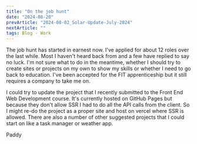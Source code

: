 ```yaml
---
title: "On the job hunt"
date: "2024-08-20"
prevArticle: "2024-08-02_Solar-Update-July-2024"
nextArticle: ""
tags: Blog - Work
---
```


The job hunt has started in earnest now. I've applied for about 12 roles over the last while. Most I haven't heard back from and a few have replied to say no luck. I'm not sure what to do in the meantime, whether I should try to create sites or projects on my own to show my skills or whether I need to go back to education. I've been accepted for the FIT apprenticeship but it still requires a company to take me on.

I could try to update the project that I recently submitted to the Front End Web Development course. It's currently hosted on GitHub Pages but because they don't allow SSR I had to do all the API calls from the client. So I might re-do the project as a proper site and host on vercel where SSR is allowed. There are also a number of other suggested projects that I could start on like a task manager or weather app.

Paddy
